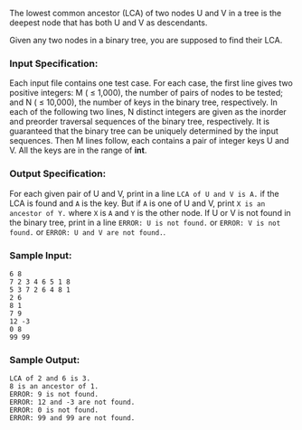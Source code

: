 <!-- Title
LCA in a Binary Tree (30)
-->
The lowest common ancestor (LCA) of two nodes U and V in a tree is the deepest
node that has both U and V as descendants.

Given any two nodes in a binary tree, you are supposed to find their LCA.

### Input Specification:

Each input file contains one test case. For each case, the first line gives
two positive integers: M ( $\le$ 1,000), the number of pairs of nodes to be
tested; and N ( $\le$ 10,000), the number of keys in the binary tree,
respectively. In each of the following two lines, N distinct integers are
given as the inorder and preorder traversal sequences of the binary tree,
respectively. It is guaranteed that the binary tree can be uniquely determined
by the input sequences. Then M lines follow, each contains a pair of integer
keys U and V. All the keys are in the range of **int**.

### Output Specification:

For each given pair of U and V, print in a line `LCA of U and V is A.` if the
LCA is found and `A` is the key. But if `A` is one of U and V, print `X is an
ancestor of Y.` where `X` is `A` and `Y` is the other node. If U or V is not
found in the binary tree, print in a line `ERROR: U is not found.` or `ERROR:
V is not found.` or `ERROR: U and V are not found.`.

### Sample Input:

    
    
    6 8
    7 2 3 4 6 5 1 8
    5 3 7 2 6 4 8 1
    2 6
    8 1
    7 9
    12 -3
    0 8
    99 99

### Sample Output:

    
    
    LCA of 2 and 6 is 3.
    8 is an ancestor of 1.
    ERROR: 9 is not found.
    ERROR: 12 and -3 are not found.
    ERROR: 0 is not found.
    ERROR: 99 and 99 are not found.

